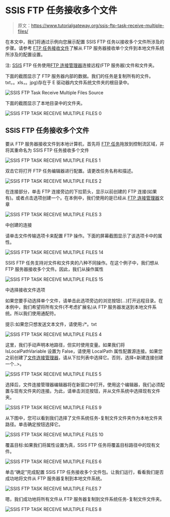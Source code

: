 # SSIS FTP 任务接收多个文件

> 原文：<https://www.tutorialgateway.org/ssis-ftp-task-receive-multiple-files/>

在本文中，我们将通过示例向您展示配置 SSIS FTP 任务以接收多个文件所涉及的步骤。请参考 [FTP 任务接收文件](https://www.tutorialgateway.org/ssis-ftp-task-receive-files/)了解从 FTP 服务器接收单个文件到本地文件系统所涉及的配置设置。

注: [SSIS](https://www.tutorialgateway.org/ssis/) FTP 任务使用[FTP 连接管理器](https://www.tutorialgateway.org/ssis-ftp-connection-manager/)连接远程(FTP 服务器)文件和文件夹。

下面的截图显示了 FTP 服务器内部的数据。我们的任务是复制所有的文件。txt，。xls，。jpg)存在于 E 驱动器内文件系统文件夹的根目录中。

![SSIS FTP Task Receive Multiple Files Source](img/a23e2a3677c5b53ddbf88e6faf178841.png)

下面的截图显示了本地目录中的文件夹。

![SSIS FTP TASK RECEIVE MULTIPLE FILES 0](img/93d09aef3fbaadba3ba7d6c63c9e983a.png)

## SSIS FTP 任务接收多个文件

要从 FTP 服务器接收文件到本地计算机，首先将 [FTP 任务](https://www.tutorialgateway.org/ssis-ftp-task/)拖放到控制流区域，并将其重命名为 SSIS FTP 任务接收多个文件

![SSIS FTP TASK RECEIVE MULTIPLE FILES 1](img/e60e571d01c61b0bea393fc54edc236d.png)

双击它将打开 FTP 任务编辑器进行配置。请更改任务名称和描述。

![SSIS FTP TASK RECEIVE MULTIPLE FILES 2](img/993c0f8ac50fdd8d39048ebb937c2c84.png)

在连接部分，单击 FTP 连接旁边的下拉箭头，显示以前创建的 FTP 连接(如果有)。或者点击<new connection..="">选项创建一个。在本例中，我们使用的是已经从 [FTP 连接管理器](https://www.tutorialgateway.org/ssis-ftp-connection-manager/)文章</new>

![SSIS FTP TASK RECEIVE MULTIPLE FILES 3](img/47c378cb44e40fce67dae87d34395b9f.png)

中创建的连接

请单击文件传输选项卡来配置 FTP 操作。下面的屏幕截图显示了该选项卡中的属性。

![SSIS FTP TASK RECEIVE MULTIPLE FILES 14](img/5b7a979f761dae6cf1f70ecede765bb0.png)

SSIS FTP 任务支持对文件和文件夹的八种不同操作。在这个例子中，我们想从 FTP 服务器接收多个文件。因此，我们从操作属性

![SSIS FTP TASK RECEIVE MULTIPLE FILES 15](img/2df1469f3a3e4530b31b3c5c41e09a76.png)

中选择接收文件选项

如果您要手动选择单个文件，请单击此选项旁边的浏览按钮(…)打开远程目录。在本例中，我们希望将所有文件(不考虑扩展名)从 FTP 服务器发送到本地文件系统。所以我们使用通配符。

提示:如果您只想发送文本文件，请使用:/*。txt

![SSIS FTP TASK RECEIVE MULTIPLE FILES 4](img/a5f54df82b4a9624413813e95b983d60.png)

这里，我们手动声明本地路径，但实时使用变量。如果我们将 IsLocalPathVariable 设置为 False，请使用 LocalPath 属性配置源连接。如果您之前创建了[文件连接管理器](https://www.tutorialgateway.org/file-connection-manager-in-ssis/)，请从下拉列表中选择它。否则，选择<新建连接创建一个..>。

![SSIS FTP TASK RECEIVE MULTIPLE FILES 5](img/343f2d7513cd3ffed931e04ba7d3bb92.png)

选择<new connection..="">后，文件连接管理器编辑器将在新窗口中打开。使用这个编辑器，我们必须配置与现有文件夹的连接。为此，请单击浏览按钮，并从文件系统中选择现有文件夹。</new>

![SSIS FTP TASK RECEIVE MULTIPLE FILES 9](img/88febeb4d6969b805a85bbab48256345.png)

从下图中，您可以看到我们选择了文件系统任务-复制文件文件夹作为本地文件夹路径。单击确定按钮选择它。

![SSIS FTP TASK RECEIVE MULTIPLE FILES 10](img/f7e1380e60a37948feabc045ba412720.png)

覆盖目标:如果我们将属性设置为真，SSIS FTP 任务将覆盖目标路径中的现有文件。

![SSIS FTP TASK RECEIVE MULTIPLE FILES 6](img/b7c4d5f4c666cf711b31c114b8ee8317.png)

单击“确定”完成配置 SSIS FTP 任务接收多个文件包。让我们运行，看看我们是否成功地将文件从 FTP 服务器复制到本地文件系统。

![SSIS FTP TASK RECEIVE MULTIPLE FILES 7](img/2df17a392b76725ae7f559e62fb44f61.png)

嗯，我们成功地将所有文件从 FTP 服务器复制到文件系统任务-复制文件文件夹。

![SSIS FTP TASK RECEIVE MULTIPLE FILES 8](img/3c551d3076990f3caad9f7b7313df2b5.png)